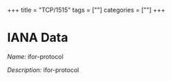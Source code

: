 +++
title = "TCP/1515"
tags = [""]
categories = [""]
+++

# IANA Data

_Name:_ ifor-protocol

_Description:_ ifor-protocol

